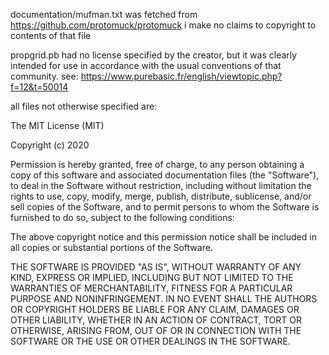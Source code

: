 documentation/mufman.txt was fetched from https://github.com/protomuck/protomuck
i make no claims to copyright to contents of that file

propgrid.pb had no license specified by the creator, but it was clearly intended for use in accordance with the usual conventions of that community.
see: https://www.purebasic.fr/english/viewtopic.php?f=12&t=50014

all files not otherwise specified are:

The MIT License (MIT)

Copyright (c) 2020 

Permission is hereby granted, free of charge, to any person obtaining a copy
of this software and associated documentation files (the "Software"), to deal
in the Software without restriction, including without limitation the rights
to use, copy, modify, merge, publish, distribute, sublicense, and/or sell
copies of the Software, and to permit persons to whom the Software is
furnished to do so, subject to the following conditions:

The above copyright notice and this permission notice shall be included in all
copies or substantial portions of the Software.

THE SOFTWARE IS PROVIDED "AS IS", WITHOUT WARRANTY OF ANY KIND, EXPRESS OR
IMPLIED, INCLUDING BUT NOT LIMITED TO THE WARRANTIES OF MERCHANTABILITY,
FITNESS FOR A PARTICULAR PURPOSE AND NONINFRINGEMENT. IN NO EVENT SHALL THE
AUTHORS OR COPYRIGHT HOLDERS BE LIABLE FOR ANY CLAIM, DAMAGES OR OTHER
LIABILITY, WHETHER IN AN ACTION OF CONTRACT, TORT OR OTHERWISE, ARISING FROM,
OUT OF OR IN CONNECTION WITH THE SOFTWARE OR THE USE OR OTHER DEALINGS IN THE
SOFTWARE.
